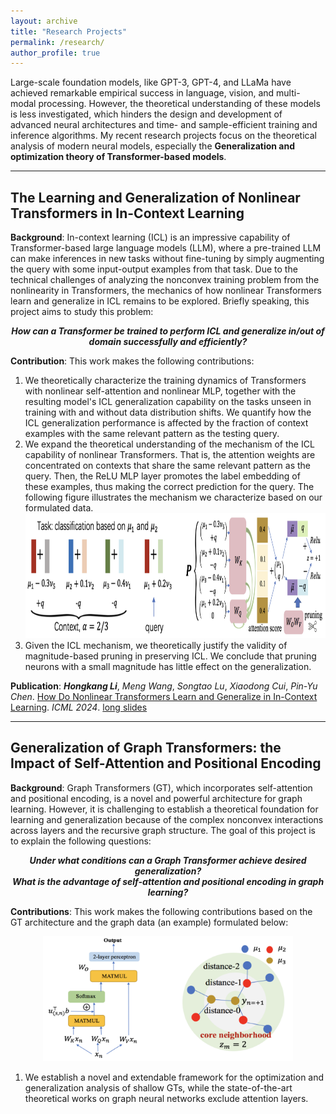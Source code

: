 ```yaml
---
layout: archive
title: "Research Projects"
permalink: /research/
author_profile: true
---
```


Large-scale foundation models, like GPT-3, GPT-4, and LLaMa have achieved remarkable empirical success in language, vision, and multi-modal processing. However, the theoretical understanding of these models is less investigated, which hinders the design and development of advanced neural architectures and time- and sample-efficient training and inference algorithms. My recent research projects focus on the theoretical analysis of modern neural models, especially the **Generalization and optimization theory of Transformer-based models**.

------
## The Learning and Generalization of Nonlinear Transformers in In-Context Learning

**Background**: In-context learning (ICL) is an impressive capability of Transformer-based large language models (LLM), where a pre-trained LLM can make inferences in new tasks without fine-tuning by simply augmenting the query with some input-output examples from that task. Due to the technical challenges of analyzing the nonconvex training problem from the nonlinearity in Transformers, the mechanics of how nonlinear Transformers learn and generalize in ICL remains to be explored. Briefly speaking, this project aims to study this problem: <center><b><em>How can a Transformer be trained to perform ICL and generalize in/out of domain successfully and efficiently?</em></b></center>

**Contribution**: This work makes the following contributions:

1. We theoretically characterize the training dynamics of Transformers with nonlinear self-attention and nonlinear MLP, together with the resulting model's ICL generalization capability on the tasks unseen in training with and without data distribution shifts. We quantify how the ICL generalization performance is affected by the fraction of context examples with the same relevant pattern as the testing query. 
2. We expand the theoretical understanding of the mechanism of the ICL capability of nonlinear Transformers. That is, the attention weights are concentrated on contexts that share the same relevant pattern as the query. Then, the ReLU MLP layer promotes the label embedding of these examples, thus making the correct prediction for the query. The following figure illustrates the mechanism we characterize based on our formulated data. <div align=center><img width="850" height="200" src="../images/icl-mechanism.png"/></div>
3. Given the ICL mechanism, we theoretically justify the validity of magnitude-based pruning in preserving ICL. We conclude that pruning neurons with a small magnitude has little effect on the generalization.

**Publication**: _**Hongkang Li**_, _Meng Wang_, _Songtao Lu_, _Xiaodong Cui_, _Pin-Yu Chen_. [How Do Nonlinear Transformers Learn and Generalize in In-Context Learning](https://arxiv.org/pdf/2402.15607). _ICML 2024_. [long slides](https://lohek330.github.io/lihongkang.github.io/files/icl_ibm_slides.pdf)


------
## Generalization of Graph Transformers: the Impact of Self-Attention and Positional Encoding

**Background**: Graph Transformers (GT), which incorporates self-attention and positional encoding, is a novel and powerful architecture for graph learning. However, it is challenging to establish a theoretical foundation for learning and generalization because of the complex nonconvex interactions across layers and the recursive graph structure. The goal of this project is to explain the following questions:
<center><b><em>Under what conditions can a Graph Transformer achieve desired generalization?</em></b></center>

<center><b><em>What is the advantage of self-attention and positional encoding in graph learning?</em></b></center>

**Contributions**: This work makes the following contributions based on the GT architecture and the graph data (an example) formulated below:
<div align=center><img width="400" height="200" src="../images/GT_formulation.png"/></div>

1. We establish a novel and extendable framework for the optimization and generalization analysis of shallow GTs, while the state-of-the-art theoretical works on graph neural networks exclude attention layers. 
